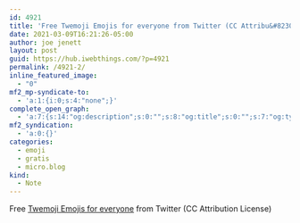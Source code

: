 ```yaml
---
id: 4921
title: 'Free Twemoji Emojis for everyone from Twitter (CC Attribu&#8230;&diams;'
date: 2021-03-09T16:21:26-05:00
author: joe jenett
layout: post
guid: https://hub.iwebthings.com/?p=4921
permalink: /4921-2/
inline_featured_image:
  - "0"
mf2_mp-syndicate-to:
  - 'a:1:{i:0;s:4:"none";}'
complete_open_graph:
  - 'a:7:{s:14:"og:description";s:0:"";s:8:"og:title";s:0:"";s:7:"og:type";s:0:"";s:12:"twitter:card";s:7:"summary";s:15:"twitter:creator";s:0:"";s:19:"twitter:description";s:0:"";s:8:"og:image";s:0:"";}'
mf2_syndication:
  - 'a:0:{}'
categories:
  - emoji
  - gratis
  - micro.blog
kind:
  - Note
---
```

Free [Twemoji Emojis for everyone](https://twemoji.twitter.com/ "Twemoji Emojis for everyone") from Twitter (CC Attribution License)